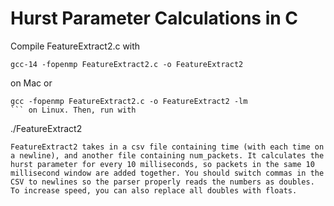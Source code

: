 # Hurst Parameter Calculations in C

Compile FeatureExtract2.c with 
```
gcc-14 -fopenmp FeatureExtract2.c -o FeatureExtract2
```
on Mac or
```
gcc -fopenmp FeatureExtract2.c -o FeatureExtract2 -lm
``` on Linux. Then, run with
```
./FeatureExtract2
```
FeatureExtract2 takes in a csv file containing time (with each time on a newline), and another file containing num_packets. It calculates the hurst parameter for every 10 milliseconds, so packets in the same 10 millisecond window are added together. You should switch commas in the CSV to newlines so the parser properly reads the numbers as doubles. To increase speed, you can also replace all doubles with floats. 
